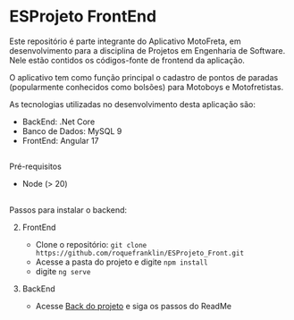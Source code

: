 # ESProjeto FrontEnd

Este repositório é parte integrante do Aplicativo MotoFreta, em desenvolvimento para a disciplina de Projetos em Engenharia de Software. Nele estão contidos os códigos-fonte de frontend da aplicação. 

O aplicativo tem como função principal o cadastro de pontos de paradas (popularmente conhecidos como bolsões) para Motoboys e Motofretistas.

As tecnologias utilizadas no desenvolvimento desta aplicação são:

- BackEnd: .Net Core 
- Banco de Dados: MySQL 9
- FrontEnd: Angular 17

##
Pré-requisitos
- Node (> 20)

##
Passos para instalar o backend:

2. FrontEnd
    - Clone o repositório: `git clone https://github.com/roquefranklin/ESProjeto_Front.git`
    - Acesse a pasta do projeto e digite `npm install`
    - digite `ng serve`

1. BackEnd
    - Acesse [Back do projeto](https://github.com/roquefranklin/ESProjeto_Back "Back do projeto") e siga os passos do ReadMe